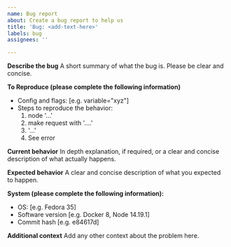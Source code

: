 ```yaml
---
name: Bug report
about: Create a bug report to help us
title: 'Bug: <add-text-here>'
labels: bug
assignees: ''

---
```


**Describe the bug** A short summary of what the bug is. Please be clear and
concise.

**To Reproduce (please complete the following information)**

- Config and flags: [e.g. variable="xyz"]
- Steps to reproduce the behavior:
  1. node '...'
  2. make request with '....'
  3. '...'
  4. See error

**Current behavior** In depth explanation, if required, or a clear and concise
description of what actually happens.

**Expected behavior** A clear and concise description of what you expected to
happen.

**System (please complete the following information):**

- OS: [e.g. Fedora 35]
- Software version [e.g. Docker 8, Node 14.19.1]
- Commit hash [e.g. e84617d]

**Additional context** Add any other context about the problem here.
